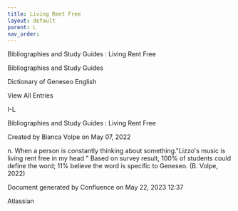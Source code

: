 ```yaml
---
title: Living Rent Free
layout: default
parent: L
nav_order:
---
```


Bibliographies and Study Guides : Living Rent Free

Bibliographies and Study Guides

Dictionary of Geneseo English

View All Entries

I-L

Bibliographies and Study Guides : Living Rent Free

Created by  Bianca Volpe on May 07, 2022

n. When a person is constantly thinking about something.&quot;Lizzo's music is living rent free in my head &quot; Based on survey result, 100% of students could define the word; 11% believe the word is specific to Geneseo. (B. Volpe, 2022)

Document generated by Confluence on May 22, 2023 12:37

Atlassian
